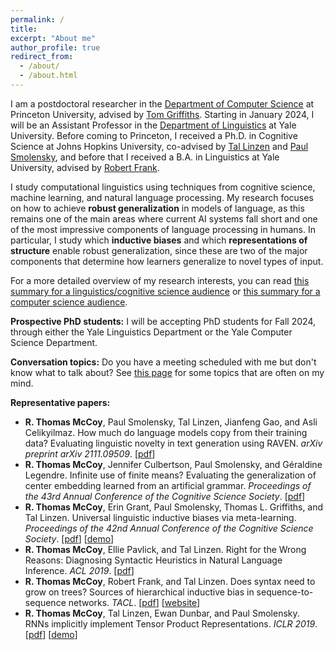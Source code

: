 ```yaml
---
permalink: /
title: 
excerpt: "About me"
author_profile: true
redirect_from: 
  - /about/
  - /about.html
---
```


I am a postdoctoral researcher in the [Department of Computer Science](https://www.cs.princeton.edu/) at Princeton University, advised by [Tom Griffiths](https://cocosci.princeton.edu/tom/index.php). Starting in January 2024, I will be an Assistant Professor in the [Department of Linguistics](https://ling.yale.edu/) at Yale University. Before coming to Princeton, I received a Ph.D. in Cognitive Science at Johns Hopkins University, co-advised by [Tal Linzen](http://tallinzen.net/) and [Paul Smolensky](http://cogsci.jhu.edu/directory/paul-smolensky/), and before that I received a B.A. in Linguistics at Yale University, advised by [Robert Frank](https://ling.yale.edu/people/robert-frank).

I study computational linguistics using techniques from cognitive science, machine learning, and natural language processing. My research focuses on how to achieve **robust generalization** in models of language, as this remains one of the main areas where current AI systems fall short and one of the most impressive components of language processing in humans. In particular, I study which **inductive biases** and which **representations of structure** enable robust generalization, since these are two of the major components that determine how learners generalize to novel types of input.

For a more detailed overview of my research interests, you can read [this summary for a linguistics/cognitive science audience](https://rtmccoy.com/files/mccoy_ling_research_statement_10sept2023.pdf) or [this summary for a computer science audience](https://rtmccoy.com/files/mccoy_nlp_research_statement_10sept2023.pdf). 

**Prospective PhD students:** I will be accepting PhD students for Fall 2024, through either the Yale Linguistics Department or the Yale Computer Science Department.

**Conversation topics:** Do you have a meeting scheduled with me but don't know what to talk about? See [this page](https://rtmccoy.com/topics/) for some topics that are often on my mind.

**Representative papers:**
- <b>R. Thomas McCoy</b>, Paul Smolensky, Tal Linzen, Jianfeng Gao, and Asli Celikyilmaz. How much do language models copy from their training data? Evaluating linguistic novelty in text generation using RAVEN. <em>arXiv preprint arXiv 2111.09509</em>. [<a href="https://arxiv.org/pdf/2111.09509.pdf">pdf</a>]
- **R. Thomas McCoy**, Jennifer Culbertson, Paul Smolensky, and Géraldine Legendre. Infinite use of finite means? Evaluating the generalization of center embedding learned from an artificial grammar. <em>Proceedings of the 43rd Annual Conference of the Cognitive Science Society</em>. [<a href="https://psyarxiv.com/r8ct2">pdf</a>] 
- **R. Thomas McCoy**, Erin Grant, Paul Smolensky, Thomas L. Griffiths, and Tal Linzen. Universal linguistic inductive biases via meta-learning. *Proceedings of the 42nd Annual Conference of the Cognitive Science Society*. [<a href="https://arxiv.org/pdf/2006.16324.pdf">pdf</a>] [<a href="http://rtmccoy.com/meta-learning-linguistic-biases.html">demo</a>]
- **R. Thomas McCoy**, Ellie Pavlick, and Tal Linzen. Right for the Wrong Reasons: Diagnosing Syntactic Heuristics in Natural Language Inference. *ACL 2019*. [<a href="https://www.aclweb.org/anthology/P19-1334.pdf">pdf</a>]  
- **R. Thomas McCoy**, Robert Frank, and Tal Linzen. Does syntax need to grow on trees? Sources of hierarchical inductive bias in sequence-to-sequence networks. *TACL*. [<a href="https://www.mitpressjournals.org/doi/pdf/10.1162/tacl_a_00304">pdf</a>] [<a href="http://rtmccoy.com/rnn_hierarchical_biases.html">website</a>]
- **R. Thomas McCoy**, Tal Linzen, Ewan Dunbar, and Paul Smolensky. RNNs implicitly implement Tensor Product Representations. *ICLR 2019*. [<a href="https://openreview.net/pdf?id=BJx0sjC5FX">pdf</a>] [<a href="https://tommccoy1.github.io/tpdn/tpr_demo.html">demo</a>]


